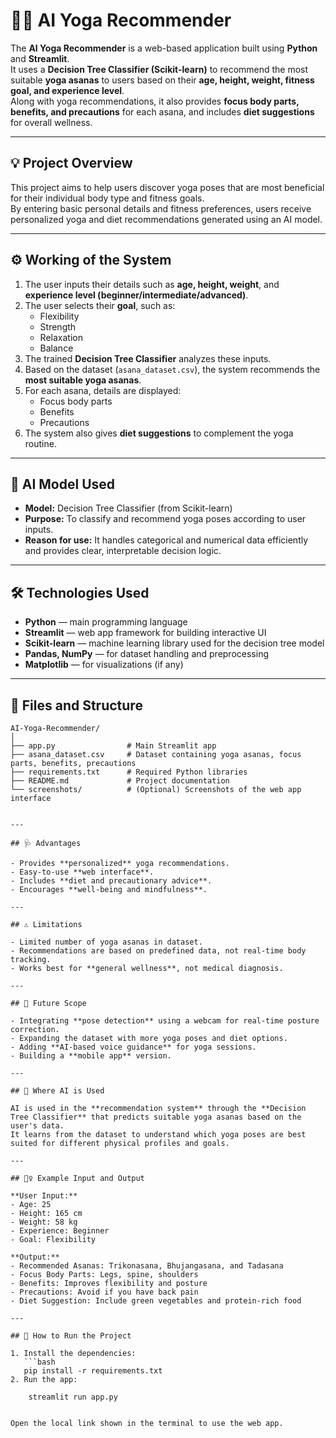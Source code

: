 # 🧘‍♀️ AI Yoga Recommender

The **AI Yoga Recommender** is a web-based application built using **Python** and **Streamlit**.  
It uses a **Decision Tree Classifier (Scikit-learn)** to recommend the most suitable **yoga asanas** to users based on their **age, height, weight, fitness goal, and experience level**.  
Along with yoga recommendations, it also provides **focus body parts, benefits, and precautions** for each asana, and includes **diet suggestions** for overall wellness.

---

## 💡 Project Overview

This project aims to help users discover yoga poses that are most beneficial for their individual body type and fitness goals.  
By entering basic personal details and fitness preferences, users receive personalized yoga and diet recommendations generated using an AI model.

---

## ⚙️ Working of the System

1. The user inputs their details such as **age, height, weight**, and **experience level (beginner/intermediate/advanced)**.  
2. The user selects their **goal**, such as:
   - Flexibility  
   - Strength  
   - Relaxation  
   - Balance  
3. The trained **Decision Tree Classifier** analyzes these inputs.  
4. Based on the dataset (`asana_dataset.csv`), the system recommends the **most suitable yoga asanas**.  
5. For each asana, details are displayed:
   - Focus body parts  
   - Benefits  
   - Precautions  
6. The system also gives **diet suggestions** to complement the yoga routine.

---

## 🧠 AI Model Used

- **Model:** Decision Tree Classifier (from Scikit-learn)  
- **Purpose:** To classify and recommend yoga poses according to user inputs.  
- **Reason for use:** It handles categorical and numerical data efficiently and provides clear, interpretable decision logic.  

---

## 🛠️ Technologies Used

- **Python** — main programming language  
- **Streamlit** — web app framework for building interactive UI  
- **Scikit-learn** — machine learning library used for the decision tree model  
- **Pandas, NumPy** — for dataset handling and preprocessing  
- **Matplotlib** — for visualizations (if any)

---

## 📁 Files and Structure


```plaintext
AI-Yoga-Recommender/
│
├── app.py                # Main Streamlit app
├── asana_dataset.csv     # Dataset containing yoga asanas, focus parts, benefits, precautions
├── requirements.txt      # Required Python libraries
├── README.md             # Project documentation
└── screenshots/          # (Optional) Screenshots of the web app interface


---

## 🩺 Advantages

- Provides **personalized** yoga recommendations.  
- Easy-to-use **web interface**.  
- Includes **diet and precautionary advice**.  
- Encourages **well-being and mindfulness**.  

---

## ⚠️ Limitations

- Limited number of yoga asanas in dataset.  
- Recommendations are based on predefined data, not real-time body tracking.  
- Works best for **general wellness**, not medical diagnosis.

---

## 🚀 Future Scope

- Integrating **pose detection** using a webcam for real-time posture correction.  
- Expanding the dataset with more yoga poses and diet options.  
- Adding **AI-based voice guidance** for yoga sessions.  
- Building a **mobile app** version.

---

## 🤖 Where AI is Used

AI is used in the **recommendation system** through the **Decision Tree Classifier** that predicts suitable yoga asanas based on the user's data.  
It learns from the dataset to understand which yoga poses are best suited for different physical profiles and goals.

---

## 🧍‍♀️ Example Input and Output

**User Input:**
- Age: 25  
- Height: 165 cm  
- Weight: 58 kg  
- Experience: Beginner  
- Goal: Flexibility  

**Output:**
- Recommended Asanas: Trikonasana, Bhujangasana, and Tadasana  
- Focus Body Parts: Legs, spine, shoulders  
- Benefits: Improves flexibility and posture  
- Precautions: Avoid if you have back pain  
- Diet Suggestion: Include green vegetables and protein-rich food

---

## 💬 How to Run the Project

1. Install the dependencies:
   ```bash
   pip install -r requirements.txt
2. Run the app:

    streamlit run app.py


Open the local link shown in the terminal to use the web app.
